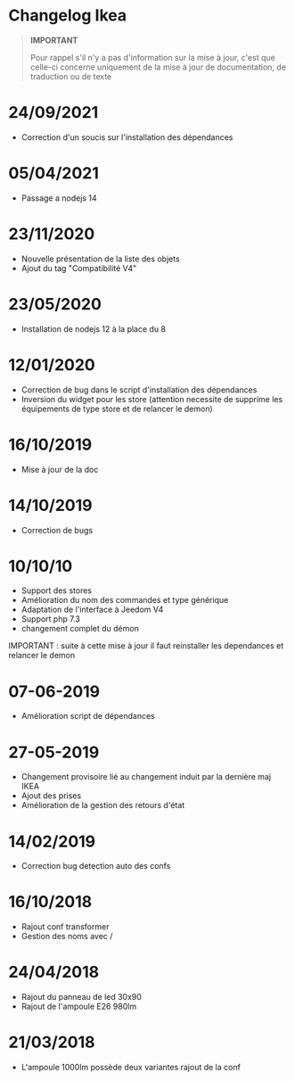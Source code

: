 # Changelog Ikea

>**IMPORTANT**
>
>Pour rappel s'il n'y a pas d'information sur la mise à jour, c'est que celle-ci concerne uniquement de la mise à jour de documentation, de traduction ou de texte

# 24/09/2021

- Correction d'un soucis sur l'installation des dépendances

# 05/04/2021

- Passage a nodejs 14

# 23/11/2020

- Nouvelle présentation de la liste des objets
- Ajout du tag "Compatibilité V4"

# 23/05/2020

- Installation de nodejs 12 à la place du 8

# 12/01/2020

- Correction de bug dans le script d'installation des dépendances
- Inversion du widget pour les store (attention necessite de supprime les équipements de type store et de relancer le demon)

# 16/10/2019

- Mise à jour de la doc

# 14/10/2019

- Correction de bugs

# 10/10/10

- Support des stores
- Amélioration du nom des commandes et type générique
- Adaptation de l'interface à Jeedom V4
- Support php 7.3
- changement complet du démon

IMPORTANT : suite à cette mise à jour il faut reinstaller les dependances et relancer le demon

# 07-06-2019

- Amélioration script de dépendances

# 27-05-2019

- Changement provisoire lié au changement induit par la dernière maj IKEA
- Ajout des prises
- Amélioration de la gestion des retours d'état

# 14/02/2019

- Correction bug detection auto des confs

# 16/10/2018
- Rajout conf transformer
- Gestion des noms avec /

# 24/04/2018

- Rajout du panneau de led 30x90
- Rajout de l'ampoule E26 980lm

# 21/03/2018

- L'ampoule 1000lm possède deux variantes rajout de la conf
